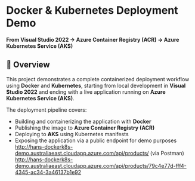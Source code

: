 # Docker & Kubernetes Deployment Demo  
**From Visual Studio 2022 → Azure Container Registry (ACR) → Azure Kubernetes Service (AKS)**

## 📌 Overview
This project demonstrates a complete containerized deployment workflow using **Docker** and **Kubernetes**, starting from local development in **Visual Studio 2022** and ending with a live application running on **Azure Kubernetes Service (AKS)**.

The deployment pipeline covers:
- Building and containerizing the application with **Docker**
- Publishing the image to **Azure Container Registry (ACR)**
- Deploying to **AKS** using Kubernetes manifests
- Exposing the application via a public endpoint for demo purposes  
  http://hans-dockerk8s-demo.australiaeast.cloudapp.azure.com/api/products/ (via Postman)  
  http://hans-dockerk8s-demo.australiaeast.cloudapp.azure.com/api/products/79c4e77d-fff4-4345-ac34-3a46137b1e92
